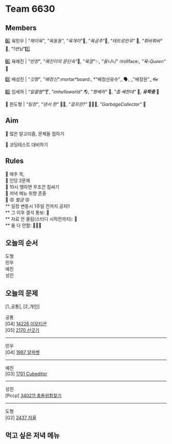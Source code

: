 # Team 6630

## Members

:six: 육민우 | _"제이육"_, _"육동동"_, _"육개미"_:ant:, _"육공주"_:princess:, _"테트로민우"_ 🧩, _"휘바휘바"_ 🙌, _"1번남"_:one:

:six: 육예진 | _"반장"_, _"예진이의 문단속"_:door:, _"육깜"_:sparkles:, _"융나니"_ :trollface:, _"육-Queen"_ 👑

:three: 배성진 | _"깃짱"_, _"배정신"_:mortar*board:, *"배청산유수"_ 🗣️, _"배장원"\_ :eyeglasses:

:zero: 임세하 | _"알콜짱"_:cocktail:, _"imhelloworld"_ 🌎, _"짱쎄하"_ 💪, _"좀 쎄한데"_ 👀, **_유학중_** 🚀

💯 한도형 | _"팀장"_, _"댄서 한"_ 🕺🏻, _"걸프란?"_ 🤷🏻‍♀️, _"GarbageCollector"_ 🤖

## Aim

:dart: 많은 알고리즘, 문제들 접하기

:dart: 코딩테스트 대비하기

## Rules

:pushpin: 매주 목,  
:pushpin: 인당 2문제  
:pushpin: 10시 땡하면 무조건 짐싸기  
:pushpin: 저녁 메뉴 취향 존중  
:pushpin: :rage: _벌금_ :rage:  
** 일정 변동시 1주일 전까지 공지!!  
** 그 이후 결석 통보: :money_with_wings:  
** 자료 안 올림(스터디 시작전까지): :money_with_wings:  
** 둘 다 안함: :money_with_wings::money_with_wings::money_with_wings:

## 오늘의 순서

도형  
민우  
예진  
성진

## 오늘의 문제

[1_공통], [2_개인]

공통  
[G4] [14226 이모티콘](https://www.acmicpc.net/problem/14226)  
[G5] [2170 선긋기](https://www.acmicpc.net/problem/2170)

---

민우  
[G4] [1987 알파벳](https://www.acmicpc.net/problem/1987)

---

예진  
[G3] [1701 Cubeditor](https://www.acmicpc.net/problem/1701)

---

성진  
[Pccp] [340211 충돌위험찾기](https://school.programmers.co.kr/learn/courses/30/lessons/340211)

---

도형  
[G2] [2437 저울](https://www.acmicpc.net/problem/2437)

## 먹고 싶은 저녁 메뉴
